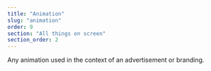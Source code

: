 ```yaml
---
title: "Animation"
slug: "animation"
order: 9
section: "All things on screen"
section_order: 2
---
```


Any animation used in the context of an advertisement or branding.